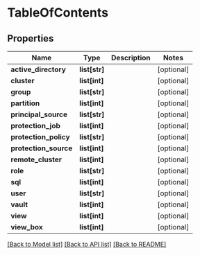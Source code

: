 # TableOfContents

## Properties
Name | Type | Description | Notes
------------ | ------------- | ------------- | -------------
**active_directory** | **list[str]** |  | [optional] 
**cluster** | **list[int]** |  | [optional] 
**group** | **list[str]** |  | [optional] 
**partition** | **list[int]** |  | [optional] 
**principal_source** | **list[str]** |  | [optional] 
**protection_job** | **list[int]** |  | [optional] 
**protection_policy** | **list[str]** |  | [optional] 
**protection_source** | **list[int]** |  | [optional] 
**remote_cluster** | **list[int]** |  | [optional] 
**role** | **list[str]** |  | [optional] 
**sql** | **list[int]** |  | [optional] 
**user** | **list[str]** |  | [optional] 
**vault** | **list[int]** |  | [optional] 
**view** | **list[int]** |  | [optional] 
**view_box** | **list[int]** |  | [optional] 

[[Back to Model list]](../README.md#documentation-for-models) [[Back to API list]](../README.md#documentation-for-api-endpoints) [[Back to README]](../README.md)


